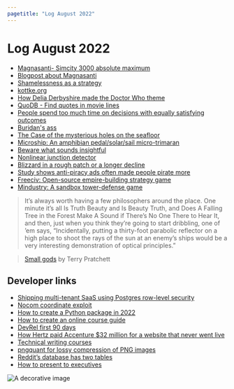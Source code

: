 ```yaml
---
pagetitle: "Log August 2022"
---
```


# Log August 2022

- [Magnasanti- Simcity 3000 absolute maximum](https://youtu.be/NTJQTc-TqpU)
- [Blogpost about Magnasanti](m.ammoth.us/blog/2010/10/magnasanti/)
- [Shamelessness as a strategy](https://nadia.xyz/shameless)
- [kottke.org](https://kottke.org/)
- [How Delia Derbyshire made the Doctor Who theme](https://youtu.be/qsRuhCflRyg)
- [QuoDB - Find quotes in movie lines](http://www.quodb.com)
- [People spend too much time on decisions with equally satisfying outcomes](https://robkhenderson.substack.com/p/people-spend-too-much-time-on-decisions)
- [Buridan's ass](https://en.m.wikipedia.org/wiki/Buridan%27s_ass)
- [The Case of the mysterious holes on the seafloor](https://oceanexplorer.noaa.gov/news/oer-updates/2022/mysterious-holes-seafloor/mysterious-holes-seafloor.html)
- [Microship: An amphibian pedal/solar/sail micro-trimaran](https://microship.com/microship/)
- [Beware what sounds insightful](https://commoncog.com/beware-what-sounds-insightful/)
- [Nonlinear junction detector](https://en.wikipedia.org/wiki/Nonlinear_junction_detector)
- [Blizzard in a rough patch or a longer decline](https://www.gamesindustry.biz/is-activision-blizzard-in-a-rough-patch-or-a-longer-decline-this-week-in-business)
- [Study shows anti-piracy ads often made people pirate more](https://www.techdirt.com/2022/08/11/study-shows-anti-piracy-ads-often-made-people-pirate-more/)
- [Freeciv: Open-source empire-building strategy game](https://www.freecivweb.org/)
- [Mindustry: A sandbox tower-defense game](https://mindustrygame.github.io/)

> It’s always worth having a few philosophers around the place. One minute it’s all Is Truth Beauty and Is Beauty Truth, and Does A Falling Tree in the Forest Make A Sound if There’s No One There to Hear It, and then, just when you think they’re going to start dribbling, one of ’em says, “Incidentally, putting a thirty-foot parabolic reflector on a high place to shoot the rays of the sun at an enemy’s ships would be a very interesting demonstration of optical principles.”

> [Small gods](https://www.goodreads.com/book/show/34484.Small_Gods) by Terry Pratchett

## Developer links

- [Shipping multi-tenant SaaS using Postgres row-level security](https://www.thenile.dev/blog/multi-tenant-rls)
- [Nocom coordinate exploit](https://2b2t.miraheze.org/wiki/Nocom)
- [How to create a Python package in 2022](https://mathspp.com/blog/how-to-create-a-python-package-in-2022)
- [How to create an online course guide](https://schoolmaker.com/course-creation-guide)
- [DevRel first 90 days](https://medium.com/@TessaMero/just-hired-to-build-or-head-a-developer-relations-team-75e922b617ba)
- [How Hertz paid Accenture $32 million for a website that never went live](https://www.henricodolfing.com/2019/10/case-study-hertz-accenture-website.html)
- [Technical writing courses](https://developers.google.com/tech-writing)
- [pngquant for lossy compression of PNG images](https://pngquant.org/)
- [Reddit’s database has two tables](https://kevin.burke.dev/kevin/reddits-database-has-two-tables/)
- [How to present to executives](https://lethain.com/present-to-executives/)

<img class="center" src="./img/log-august.png" alt="A decorative image" />
